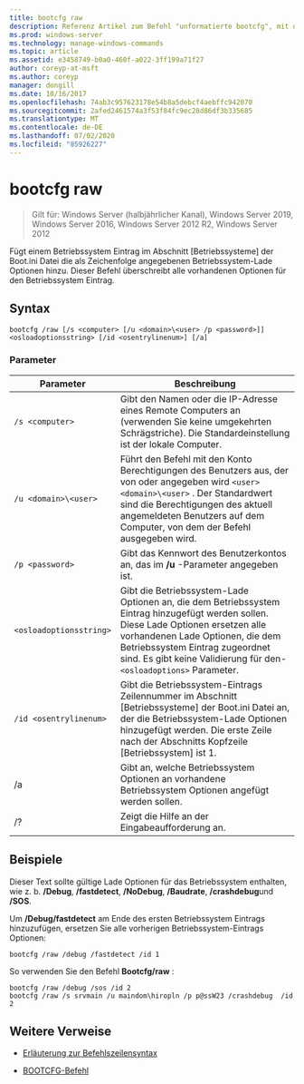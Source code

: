 ```yaml
---
title: bootcfg raw
description: Referenz Artikel zum Befehl "unformatierte bootcfg", mit dem Betriebssystem-Lade Optionen, die als Zeichenfolge angegeben werden, einem Betriebssystem Eintrag im Abschnitt "Betriebssystem" der Boot.ini Datei hinzugefügt werden.
ms.prod: windows-server
ms.technology: manage-windows-commands
ms.topic: article
ms.assetid: e3458749-b0a0-460f-a022-3ff199a71f27
author: coreyp-at-msft
ms.author: coreyp
manager: dongill
ms.date: 10/16/2017
ms.openlocfilehash: 74ab3c957623178e54b8a5debcf4aebffc942070
ms.sourcegitcommit: 2afed2461574a3f53f84fc9ec28d86df3b335685
ms.translationtype: MT
ms.contentlocale: de-DE
ms.lasthandoff: 07/02/2020
ms.locfileid: "85926227"
---
```

# <a name="bootcfg-raw"></a>bootcfg raw

> Gilt für: Windows Server (halbjährlicher Kanal), Windows Server 2019, Windows Server 2016, Windows Server 2012 R2, Windows Server 2012

Fügt einem Betriebssystem Eintrag im Abschnitt [Betriebssysteme] der Boot.ini Datei die als Zeichenfolge angegebenen Betriebssystem-Lade Optionen hinzu. Dieser Befehl überschreibt alle vorhandenen Optionen für den Betriebssystem Eintrag.

## <a name="syntax"></a>Syntax

```
bootcfg /raw [/s <computer> [/u <domain>\<user> /p <password>]] <osloadoptionsstring> [/id <osentrylinenum>] [/a]
```

### <a name="parameters"></a>Parameter

| Parameter | Beschreibung |
| --------- | ----------- |
| `/s <computer>` | Gibt den Namen oder die IP-Adresse eines Remote Computers an (verwenden Sie keine umgekehrten Schrägstriche). Die Standardeinstellung ist der lokale Computer. |
| `/u <domain>\<user>`  | Führt den Befehl mit den Konto Berechtigungen des Benutzers aus, der von oder angegeben wird `<user>` `<domain>\<user>` . Der Standardwert sind die Berechtigungen des aktuell angemeldeten Benutzers auf dem Computer, von dem der Befehl ausgegeben wird. |
| `/p <password>` | Gibt das Kennwort des Benutzerkontos an, das im **/u** -Parameter angegeben ist. |
| `<osloadoptionsstring>` | Gibt die Betriebssystem-Lade Optionen an, die dem Betriebssystem Eintrag hinzugefügt werden sollen. Diese Lade Optionen ersetzen alle vorhandenen Lade Optionen, die dem Betriebssystem Eintrag zugeordnet sind. Es gibt keine Validierung für den- `<osloadoptions>` Parameter.
| `/id <osentrylinenum>` | Gibt die Betriebssystem-Eintrags Zeilennummer im Abschnitt [Betriebssysteme] der Boot.ini Datei an, der die Betriebssystem-Lade Optionen hinzugefügt werden. Die erste Zeile nach der Abschnitts Kopfzeile [Betriebssystem] ist 1. |
| /a | Gibt an, welche Betriebssystem Optionen an vorhandene Betriebssystem Optionen angefügt werden sollen. |
| /? | Zeigt die Hilfe an der Eingabeaufforderung an. |

## <a name="examples"></a>Beispiele

Dieser Text sollte gültige Lade Optionen für das Betriebssystem enthalten, wie z. b. **/Debug**, **/fastdetect**, **/NoDebug**, **/Baudrate**, **/crashdebug**und **/SOS**.

Um **/Debug/fastdetect** am Ende des ersten Betriebssystem Eintrags hinzuzufügen, ersetzen Sie alle vorherigen Betriebssystem-Eintrags Optionen:

```
bootcfg /raw /debug /fastdetect /id 1
```

So verwenden Sie den Befehl **Bootcfg/raw** :

```
bootcfg /raw /debug /sos /id 2
bootcfg /raw /s srvmain /u maindom\hiropln /p p@ssW23 /crashdebug  /id 2
```

## <a name="additional-references"></a>Weitere Verweise

- [Erläuterung zur Befehlszeilensyntax](command-line-syntax-key.md)

- [BOOTCFG-Befehl](bootcfg.md)
